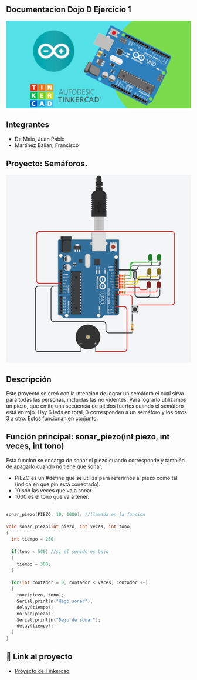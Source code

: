 ## Documentacion Dojo D Ejercicio 1
![Tinkercad](TinkercadArduino.png)


## Integrantes
- De Maio, Juan Pablo
- Martínez Balian, Francisco


## Proyecto: Semáforos.
![semaforo](semaforos.png)


## Descripción
Este proyecto se creó con la intención de lograr un semáforo el cual sirva para todas las personas, incluidas las no videntes. Para lograrlo utilizamos un piezo, que emite una secuencia de pitidos fuertes cuando el semáforo está en rojo. Hay 6 leds en total, 3 corresponden a un semáforo y los otros 3 a otro. Estos funcionan en conjunto.

## Función principal: sonar_piezo(int piezo, int veces, int tono)
Esta funcion se encarga de sonar el piezo cuando corresponde y también de apagarlo cuando no tiene que sonar.
- PIEZO es un #define que se utiliza para referirnos al piezo como tal (indica en que pin está conectado).
- 10 son las veces que va a sonar.
- 1000 es el tono que va a tener.

~~~ C (lenguaje en el que esta escrito)

sonar_piezo(PIEZO, 10, 1000); //llamada en la funcion

void sonar_piezo(int piezo, int veces, int tono)
{
  int tiempo = 250;

  if(tono < 500) //si el sonido es bajo
  {
    tiempo = 300;
  }
  
  for(int contador = 0; contador < veces; contador ++)
  {
    tone(piezo, tono);
    Serial.println("Hago sonar");
    delay(tiempo);
    noTone(piezo);
    Serial.println("Dejo de sonar");
    delay(tiempo);
  }
}
~~~

## :robot: Link al proyecto
- [Proyecto de Tinkercad](https://www.tinkercad.com/things/aOYiibnDjWu](https://www.tinkercad.com/things/eC3Yu3tqiKS?sharecode=1y7bT8_4zWnDAKFgYElS3-JSdKASGZVDiffu9hXp7bk))
